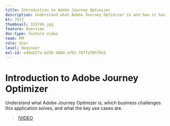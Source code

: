 ```yaml
---
title: Introduction to Adobe Journey Optimizer
description: Understand what Adobe Journey Optimizer is and how it has helped brands across industries boost ROI and overcome significant marketing challenges.
kt: 7517
thumbnail: 333745.jpg
feature: Overview
doc-type: feature video
team: PM
role: User
level: Beginner
exl-id: e48a627a-bd36-4084-a791-78f7a78579c6
---
```

# Introduction to Adobe Journey Optimizer

Understand what Adobe Journey Optimizer is, which business challenges this application solves, and what the key use cases are.

>[!VIDEO](https://video.tv.adobe.com/v/333745?quality=12)
